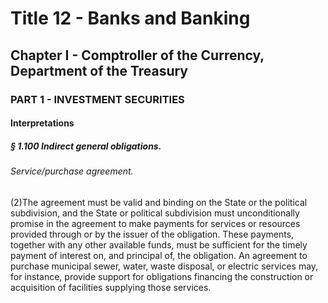 
# Title 12 - Banks and Banking
## Chapter I - Comptroller of the Currency, Department of the Treasury
### PART 1 - INVESTMENT SECURITIES
#### Interpretations
##### § 1.100 Indirect general obligations.
###### Service/purchase agreement.

(2)The agreement must be valid and binding on the State or the political subdivision, and the State or political subdivision must unconditionally promise in the agreement to make payments for services or resources provided through or by the issuer of the obligation. These payments, together with any other available funds, must be sufficient for the timely payment of interest on, and principal of, the obligation. An agreement to purchase municipal sewer, water, waste disposal, or electric services may, for instance, provide support for obligations financing the construction or acquisition of facilities supplying those services.
